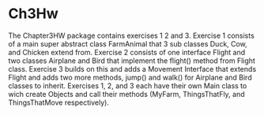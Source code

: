 # Ch3Hw
The Chapter3HW package contains exercises 1 2 and 3. Exercise 1 consists of a main super abstract class FarmAnimal that 3 sub classes Duck, Cow, and Chicken extend from. Exercise 2 consists of one interface Flight and two classes Airplane and Bird that implement the flight() method from Flight class. Exercise 3 builds on this and adds a Movement Interface that extends Flight and adds two more methods, jump() and walk() for Airplane and Bird classes to inherit. Exercises 1, 2, and 3 each have their own Main class to wich create Objects and call their methods (MyFarm, ThingsThatFly, and ThingsThatMove respectively).
